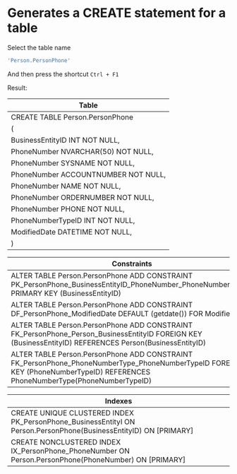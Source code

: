 # Generates a CREATE statement for a table

Select the table name

``` sql
'Person.PersonPhone'
```

And then press the shortcut `Ctrl + F1`

Result:

| Table |
| ----- |
| CREATE TABLE Person.PersonPhone |
| ( |
|     BusinessEntityID INT NOT NULL, |
|     PhoneNumber NVARCHAR(50) NOT NULL, |
|     PhoneNumber SYSNAME NOT NULL, |
|     PhoneNumber ACCOUNTNUMBER NOT NULL, |
|     PhoneNumber NAME NOT NULL, |
|     PhoneNumber ORDERNUMBER NOT NULL, |
|     PhoneNumber PHONE NOT NULL, |
|     PhoneNumberTypeID INT NOT NULL, |
|     ModifiedDate DATETIME NOT NULL, |
| ) |

| Constraints |
| ----------- |
| ALTER TABLE Person.PersonPhone ADD CONSTRAINT PK_PersonPhone_BusinessEntityID_PhoneNumber_PhoneNumberTypeID PRIMARY KEY (BusinessEntityID) |
| ALTER TABLE Person.PersonPhone ADD CONSTRAINT DF_PersonPhone_ModifiedDate DEFAULT (getdate()) FOR ModifiedDate |
| ALTER TABLE Person.PersonPhone ADD CONSTRAINT FK_PersonPhone_Person_BusinessEntityID FOREIGN KEY (BusinessEntityID) REFERENCES Person(BusinessEntityID) |
| ALTER TABLE Person.PersonPhone ADD CONSTRAINT FK_PersonPhone_PhoneNumberType_PhoneNumberTypeID FOREIGN KEY (PhoneNumberTypeID) REFERENCES PhoneNumberType(PhoneNumberTypeID) |

| Indexes |
| ------- |
| CREATE UNIQUE CLUSTERED INDEX PK_PersonPhone_BusinessEntityI ON Person.PersonPhone(BusinessEntityID) ON [PRIMARY] |
| CREATE NONCLUSTERED INDEX IX_PersonPhone_PhoneNumber ON Person.PersonPhone(PhoneNumber) ON [PRIMARY] |
